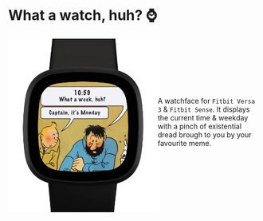 # What a watch, huh? ⌚

<img align="left" src="clockface.png" width = "300">

</br>
</br>
</br>
</br>
</br>
</br>

A watchface for `Fitbit Versa 3` & `Fitbit Sense`. It displays the current time & weekday with a pinch of existential dread brough to you by your favourite meme.


